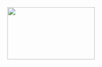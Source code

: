 <img src="https://encrypted-tbn0.gstatic.com/images?q=tbn:ANd9GcR42lo5vuX03R6DteP0i1JLaT8ZR9Aaq96rsg&usqp=CAU" height="120" width="200"/>
